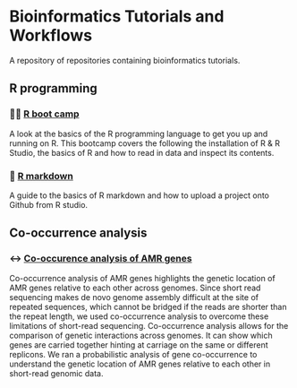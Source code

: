 # Bioinformatics Tutorials and Workflows

A repository of repositories containing bioinformatics tutorials.



## R programming

### 🏃‍♂ [R boot camp](https://github.com/Another-Goodman/R-boot-camp)

A look at the basics of the R programming language to get you up and running on R. This bootcamp covers the following the installation of R & R Studio, the basics of R and how to read in data and inspect its contents.

### 📝 [R markdown](https://github.com/Another-Goodman/R-Markdown-Basics)

A guide to the basics of R markdown and how to upload a project onto Github from R studio.



## Co-occurrence analysis

### ↔️ [Co-occurence analysis of AMR genes](https://github.com/Another-Goodman/co-occurrence-analysis)

Co-occurrence analysis of AMR genes highlights the genetic location of AMR genes relative to each other across genomes. Since short read sequencing makes de novo genome assembly difficult at the site of repeated sequences, which cannot be bridged if the reads are shorter than the repeat length, we used co-occurrence analysis to overcome these limitations of short-read sequencing. Co-occurrence analysis allows for the comparison of genetic interactions across genomes. It can show which genes are carried together hinting at carriage on the same or different replicons. We ran a probabilistic analysis of gene co-occurrence to understand the genetic location of AMR genes relative to each other in short-read genomic data. 



